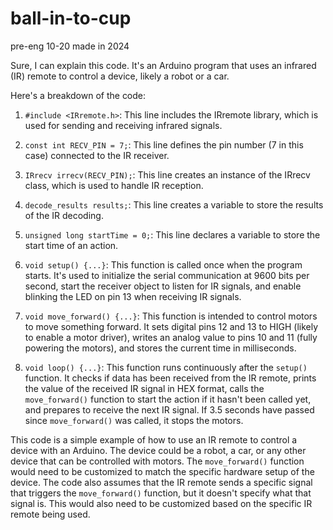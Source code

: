 # ball-in-to-cup
pre-eng 10-20 made in 2024

Sure, I can explain this code. It's an Arduino program that uses an infrared (IR) remote to control a device, likely a robot or a car.

Here's a breakdown of the code:

1. `#include <IRremote.h>`: This line includes the IRremote library, which is used for sending and receiving infrared signals.

2. `const int RECV_PIN = 7;`: This line defines the pin number (7 in this case) connected to the IR receiver.

3. `IRrecv irrecv(RECV_PIN);`: This line creates an instance of the IRrecv class, which is used to handle IR reception.

4. `decode_results results;`: This line creates a variable to store the results of the IR decoding.

5. `unsigned long startTime = 0;`: This line declares a variable to store the start time of an action.

6. `void setup() {...}`: This function is called once when the program starts. It's used to initialize the serial communication at 9600 bits per second, start the receiver object to listen for IR signals, and enable blinking the LED on pin 13 when receiving IR signals.

7. `void move_forward() {...}`: This function is intended to control motors to move something forward. It sets digital pins 12 and 13 to HIGH (likely to enable a motor driver), writes an analog value to pins 10 and 11 (fully powering the motors), and stores the current time in milliseconds.

8. `void loop() {...}`: This function runs continuously after the `setup()` function. It checks if data has been received from the IR remote, prints the value of the received IR signal in HEX format, calls the `move_forward()` function to start the action if it hasn't been called yet, and prepares to receive the next IR signal. If 3.5 seconds have passed since `move_forward()` was called, it stops the motors.

This code is a simple example of how to use an IR remote to control a device with an Arduino. The device could be a robot, a car, or any other device that can be controlled with motors. The `move_forward()` function would need to be customized to match the specific hardware setup of the device. The code also assumes that the IR remote sends a specific signal that triggers the `move_forward()` function, but it doesn't specify what that signal is. This would also need to be customized based on the specific IR remote being used. 
